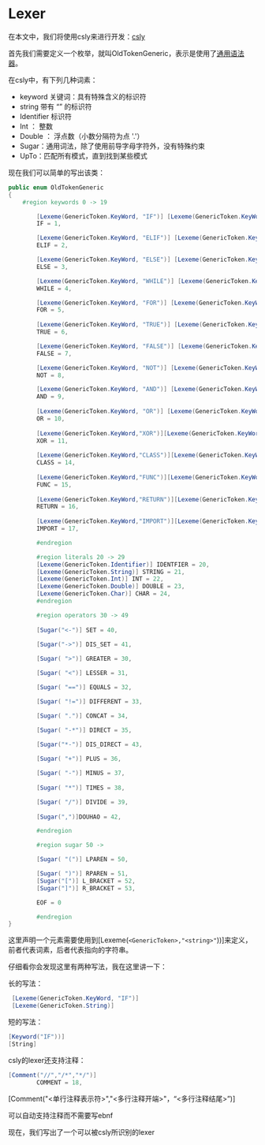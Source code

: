 # Lexer

在本文中，我们将使用csly来进行开发：[csly](https://github.com/b3b00/csly/wiki/getting-started)

首先我们需要定义一个枚举，就叫OldTokenGeneric，表示是使用了[通用语法器](https://github.com/b3b00/csly/wiki/GenericLexer)。

在csly中，有下列几种词素：

- keyword 关键词：具有特殊含义的标识符
- string 带有 “” 的标识符
- Identifier 标识符
- Int ： 整数
- Double ： 浮点数（小数分隔符为点 '.'）
- Sugar：通用词法，除了使用前导字母字符外，没有特殊约束
- UpTo：匹配所有模式，直到找到某些模式

现在我们可以简单的写出该类：

```csharp
public enum OldTokenGeneric
{
    #region keywords 0 -> 19

        [Lexeme(GenericToken.KeyWord, "IF")] [Lexeme(GenericToken.KeyWord, "if")]
        IF = 1,

        [Lexeme(GenericToken.KeyWord, "ELIF")] [Lexeme(GenericToken.KeyWord, "elif")]
        ELIF = 2,

        [Lexeme(GenericToken.KeyWord, "ELSE")] [Lexeme(GenericToken.KeyWord, "else")]
        ELSE = 3,

        [Lexeme(GenericToken.KeyWord, "WHILE")] [Lexeme(GenericToken.KeyWord, "while")]
        WHILE = 4,

        [Lexeme(GenericToken.KeyWord, "FOR")] [Lexeme(GenericToken.KeyWord, "for")]
        FOR = 5,
    
        [Lexeme(GenericToken.KeyWord, "TRUE")] [Lexeme(GenericToken.KeyWord, "true")]
        TRUE = 6,

        [Lexeme(GenericToken.KeyWord, "FALSE")] [Lexeme(GenericToken.KeyWord, "false")]
        FALSE = 7,

        [Lexeme(GenericToken.KeyWord, "NOT")] [Lexeme(GenericToken.KeyWord, "not")]
        NOT = 8,

        [Lexeme(GenericToken.KeyWord, "AND")] [Lexeme(GenericToken.KeyWord, "and")]
        AND = 9,
    
        [Lexeme(GenericToken.KeyWord, "OR")] [Lexeme(GenericToken.KeyWord, "or")]
        OR = 10,
    
        [Lexeme(GenericToken.KeyWord,"XOR")][Lexeme(GenericToken.KeyWord,"xor")]
        XOR = 11,
    
        [Lexeme(GenericToken.KeyWord,"CLASS")][Lexeme(GenericToken.KeyWord,"class")]
        CLASS = 14,
    
        [Lexeme(GenericToken.KeyWord,"FUNC")][Lexeme(GenericToken.KeyWord,"func")]
        FUNC = 15,
    
        [Lexeme(GenericToken.KeyWord,"RETURN")][Lexeme(GenericToken.KeyWord,"return")]
        RETURN = 16,
    
        [Lexeme(GenericToken.KeyWord,"IMPORT")][Lexeme(GenericToken.KeyWord,"import")]
        IMPORT = 17,

        #endregion

        #region literals 20 -> 29
        [Lexeme(GenericToken.Identifier)] IDENTFIER = 20,
        [Lexeme(GenericToken.String)] STRING = 21,
        [Lexeme(GenericToken.Int)] INT = 22,
        [Lexeme(GenericToken.Double)] DOUBLE = 23,
        [Lexeme(GenericToken.Char)] CHAR = 24,
        #endregion

        #region operators 30 -> 49
    
        [Sugar("<-")] SET = 40,

        [Sugar("->")] DIS_SET = 41,
    
        [Sugar( ">")] GREATER = 30,

        [Sugar( "<")] LESSER = 31,

        [Sugar( "==")] EQUALS = 32,

        [Sugar( "!=")] DIFFERENT = 33,

        [Sugar( ".")] CONCAT = 34,

        [Sugar( "-*")] DIRECT = 35,
    
        [Sugar("*-")] DIS_DIRECT = 43,

        [Sugar( "+")] PLUS = 36,

        [Sugar( "-")] MINUS = 37,
    
        [Sugar( "*")] TIMES = 38,

        [Sugar( "/")] DIVIDE = 39,
    
        [Sugar(",")]DOUHAO = 42,

        #endregion

        #region sugar 50 ->

        [Sugar( "(")] LPAREN = 50,

        [Sugar( ")")] RPAREN = 51,
        [Sugar("[")] L_BRACKET = 52,
        [Sugar("]")] R_BRACKET = 53,

        EOF = 0

        #endregion
}
```

这里声明一个元素需要使用到[Lexeme(`<GenericToken>,"<string>"`))]来定义，前者代表词素，后者代表指向的字符串。

仔细看你会发现这里有两种写法，我在这里讲一下：

长的写法：

```csharp
 [Lexeme(GenericToken.KeyWord, "IF")]
 [Lexeme(GenericToken.String)]
```

短的写法：

```csharp
[Keyword("IF"))]
[String] 
```

csly的lexer还支持注释：

```csharp
[Comment("//","/*","*/")]
        COMMENT = 18,
```

[Comment("<单行注释表示符>","<多行注释开端>"，“<多行注释结尾>”)]

可以自动支持注释而不需要写ebnf

现在，我们写出了一个可以被csly所识别的lexer
